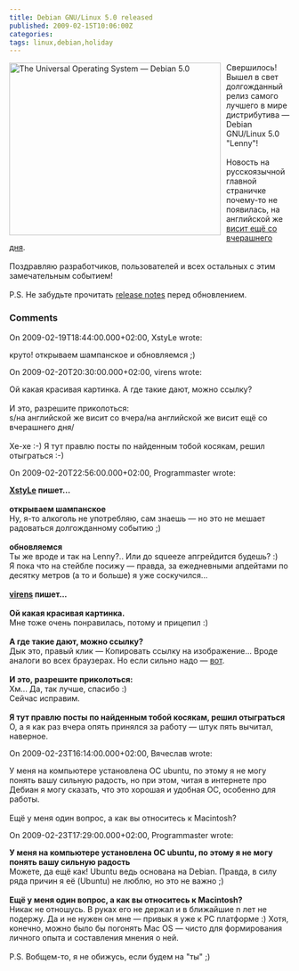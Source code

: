 ```yaml
---
title: Debian GNU/Linux 5.0 released
published: 2009-02-15T10:06:00Z
categories: 
tags: linux,debian,holiday
---
```


<img src="http://lh4.ggpht.com/_Nb6QYFUvBjY/S976Z1gODoI/AAAAAAAAANU/eIMspqwsIkg/lennybanner_indexed.png" alt="The Universal Operating System — Debian 5.0" style="margin-right: 10px; float: left;" height="310" width="380"><div>Свершилось! Вышел в свет долгожданный релиз самого лучшего в мире дистрибутива — Debian GNU/Linux 5.0 "Lenny"!<br /><br />Новость на русскоязычной главной страничке почему-то не появилась, на английской же <a href="http://debian.org/News/2009/20090214">висит ещё со вчерашнего дня</a>.<br /><br />Поздравляю разработчиков, пользователей и всех остальных с этим замечательным событием!<br /><br />P.S. Не забудьте прочитать <a href="http://debian.org/releases/lenny/releasenotes">release notes</a> перед обновлением.</div>

<h3 id='hakyll-convert-comments-title'>Comments</h3>
<div class='hakyll-convert-comment'>
<p class='hakyll-convert-comment-date'>On 2009-02-19T18:44:00.000+02:00, XstyLe wrote:</p>
<p class='hakyll-convert-comment-body'>
круто! открываем шампанское и обновляемся ;)
</p>
</div>

<div class='hakyll-convert-comment'>
<p class='hakyll-convert-comment-date'>On 2009-02-20T20:30:00.000+02:00, virens wrote:</p>
<p class='hakyll-convert-comment-body'>
Ой какая красивая картинка. А где такие дают, можно ссылку?<BR/><BR/>И это, разрешите приколоться:<BR/>s/на английской же висит со вчера/на английской же висит ещё со вчерашнего дня/<BR/><BR/>Хе-хе :-) Я тут правлю посты по найденным тобой косякам, решил отыграться :-)
</p>
</div>

<div class='hakyll-convert-comment'>
<p class='hakyll-convert-comment-date'>On 2009-02-20T22:56:00.000+02:00, Programmaster wrote:</p>
<p class='hakyll-convert-comment-body'>
<B><A HREF="http://www.blogger.com/profile/18140467029747203186" REL="nofollow">XstyLe</A> пишет...</B><BR/><BR/><B>открываем шампанское</B><BR/>Ну, я-то алкоголь не употребляю, сам знаешь — но это не мешает радоваться долгожданному событию ;)<BR/><BR/><B>обновляемся</B><BR/>Ты же вроде и так на Lenny?.. Или до squeeze апгрейдится будешь? :)<BR/>Я пока что на стейбле посижу — правда, за ежедневными апдейтами по десятку метров (а то и больше) я уже соскучился...<BR/><BR/><B><A HREF="http://www.blogger.com/profile/12420257446841864325" REL="nofollow">virens</A> пишет...</B><BR/><BR/><B>Ой какая красивая картинка.</B><BR/>Мне тоже очень понравилась, потому и прицепил :)<BR/><BR/><B>А где такие дают, можно ссылку?</B><BR/>Дык это, правый клик — Копировать ссылку на изображение... Вроде аналоги во всех браузерах. Но если сильно надо — <A HREF="http://debian.org/Pics/lennybanner_indexed.png" REL="nofollow">вот</A>.<BR/><BR/><B>И это, разрешите приколоться:</B><BR/>Хм... Да, так лучше, спасибо :)<BR/>Сейчас исправим.<BR/><BR/><B>Я тут правлю посты по найденным тобой косякам, решил отыграться</B><BR/>О, а я как раз вчера опять принялся за работу — штук пять вычитал, наверное.
</p>
</div>

<div class='hakyll-convert-comment'>
<p class='hakyll-convert-comment-date'>On 2009-02-23T16:14:00.000+02:00, Вячеслав wrote:</p>
<p class='hakyll-convert-comment-body'>
У меня на компьютере установлена ОС ubuntu, по этому я не могу понять вашу сильную радость, но при этом, читая в интернете про Дебиан я могу сказать, что это хорошая и удобная ОС, особенно для работы. <BR/><BR/>Ещё у меня один вопрос, а как вы относитесь к Macintosh?
</p>
</div>

<div class='hakyll-convert-comment'>
<p class='hakyll-convert-comment-date'>On 2009-02-23T17:29:00.000+02:00, Programmaster wrote:</p>
<p class='hakyll-convert-comment-body'>
<B>У меня на компьютере установлена ОС ubuntu, по этому я не могу понять вашу сильную радость</B><BR/>Можете, да ещё как! Ubuntu ведь основана на Debian. Правда, в силу ряда причин я её (Ubuntu) не люблю, но это не важно ;)<BR/><BR/><B>Ещё у меня один вопрос, а как вы относитесь к Macintosh?</B><BR/>Никак не отношусь. В руках его не держал и в ближайшие n лет не подержу. Да и не нужен он мне — привык я уже к PC платформе :) Хотя, конечно, можно было бы погонять Mac OS — чисто для формирования личного опыта и составления мнения о ней.<BR/><BR/>P.S. Вобщем-то, я не обижусь, если будем на "ты" ;)
</p>
</div>



